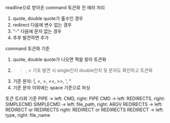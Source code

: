 readline으로 받아온 command 토큰화 전 에러 처리
1. quote, double quote가 홀수인 경우
2. redirect 다음에 변수 없는 경우
3. "-" 다음에 문자 없는 경우
4. 추후 발견하면 추가

command 토큰화 기준
1. quote, double quote가 나오면 짝을 찾아 토큰화
2. >, < 기호 발견 시 single인지 double인지 뒷 문자도 확인하고 토큰화
3. 기준 문자: |, <, >, <<, >>, ', "
4. 기준 문자 이외에는 space 기준으로 파싱

토큰 트리화 기준
PIPE ->         left: CMD,                   right: PIPE
CMD ->          left: REDIRECTS,             right: SIMPLECMD
SIMPLECMD ->    left: file_path,             right: ARGV
REDIRECTS ->    left: REDIRECT or REDIRECTS  right: REDIRECT or REDIRECTS
REDIRECT ->     left: type,                  right: file_name
